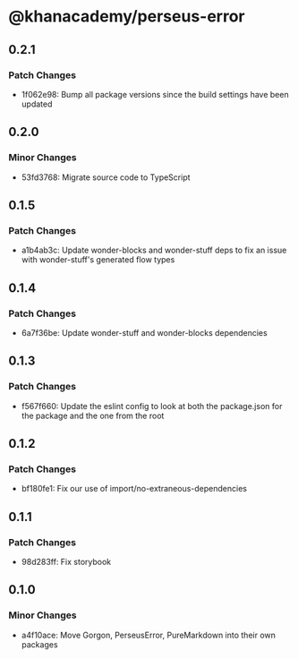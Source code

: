 # @khanacademy/perseus-error

## 0.2.1

### Patch Changes

-   1f062e98: Bump all package versions since the build settings have been updated

## 0.2.0

### Minor Changes

-   53fd3768: Migrate source code to TypeScript

## 0.1.5

### Patch Changes

-   a1b4ab3c: Update wonder-blocks and wonder-stuff deps to fix an issue with wonder-stuff's generated flow types

## 0.1.4

### Patch Changes

-   6a7f36be: Update wonder-stuff and wonder-blocks dependencies

## 0.1.3

### Patch Changes

-   f567f660: Update the eslint config to look at both the package.json for the package and the one from the root

## 0.1.2

### Patch Changes

-   bf180fe1: Fix our use of import/no-extraneous-dependencies

## 0.1.1

### Patch Changes

-   98d283ff: Fix storybook

## 0.1.0

### Minor Changes

-   a4f10ace: Move Gorgon, PerseusError, PureMarkdown into their own packages
